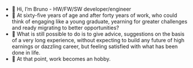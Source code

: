 - 👋 Hi, I’m Bruno - HW/FW/SW developer/engineer
- 👀 At sixty-five years of age and after forty years of work, who could think of engaging like a young graduate, yearning for greater challenges and ready migrating to better opportunities?
- 🌱 What is still possible to do is to give advice, suggestions on the basis of a very long experience, without expecting to build any future of high earnings or dazzling career, but feeling satisfied with what has been done in life.
- 💞️ At that point, work becomes an hobby.

<!---
br1ge9se/br1ge9se is a ✨ special ✨ repository because its `README.md` (this file) appears on your GitHub profile.
You can click the Preview link to take a look at your changes.
--->
